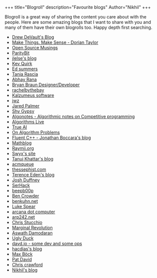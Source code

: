 +++
title="Blogroll"
description="Favourite blogs"
Author="Nikhil"
+++

Blogroll is a great way of sharing the content you care about with the people. Here are some amazing blogs that I want to share with you and many of them have their own blogrolls too. Happy depth first searching.
- [Drew DeVault's Blog](https://drewdevault.com)
- [Make Things. Make Sense - Dorian Taylor](https://doriantaylor.com)
- [Open Source Musings](https://opensourcemusings.com)
- [ParityBit](https://paritybit.ca)
- [jlelse's blog](https://jlelse.blog)
- [Kev Quirk](https://kevq.uk)
- [Ed summers](https://inkdroid.org)
- [Tania Rascia](https://www.taniarascia.com)
- [Abhay Rana](https://captnemo.in)
- [Bryan Braun Designer/Developer](https://bryanbraun.com)
- [rachelbythebay](https://rachelbythebay.com)
- [Kalzumeus software](https://www.kalzumeus.com)
- [jwz](https://www.jwz.org/blog/)
- [Jared Palmer](https://jaredpalmer.com)
- [Shy Gypsy](http://shygypsy.com)
- [Algonotes - Algorithmic notes on Competitive programming](http://www.algonotes.com)
- [Algorithms Live](https://algorithms-live.blogspot.com)
- [True AI](http://trueai.blogspot.com)
- [On Algorithm Problems](https://lbv-pc.blogspot.com)
- [Fluent C++ - Jonathan Boccara's blog](https://fluentcpp.com)
- [Mathblog](https://www.mathblog.dk)
- [Raymii.org](https://raymii.org)
- [Swyx's site](https://swyx.io)
- [Tanuj Khattar's blog](https://tanujkhattar.wordpress.com)
- [acmqueue](https://queue.acm.org)
- [thessephist.com](https://thesephist.com)
- [Terence Eden's blog](https://shkspr.mobi)
- [Josh Duffney](https://duffney.io)
- [SerHack](https://serhack.me)
- [beepb00p](https://beepb00p.xyz)
- [Ben Crowder](https://bencrowder.net)
- [benkuhn.net](https://benkuhn.net)
- [Luke Spear](https://lukespear.co.uk/blog)
- [arcana dot computer](https://arcana.computer)
- [arp242.net](https://arp242.net)
- [Chris Stucchio](https://www.chrisstucchio.com)
- [Marginal Revolution](https://marginalrevolution.com)
- [Aswath Damodaran](http://aswathdamodaran.blogspot.com)
- [Ugly Duck](https://uglyduck.ca/)
- [davd.io - some dev and some ops](https://www.davd.io)
- [hacdias's blog](https://hacdias.com/)
- [Max Böck](https://mxb.dev)
- [Pat David](https://patdavid.net)
- [Chris crawford](https://erasmatazz.com)
- [Nikhil's blog](https://nikhilism.com)
